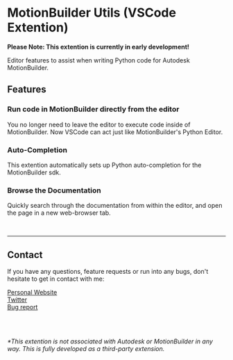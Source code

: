 # MotionBuilder Utils (VSCode Extention)

<b>
Please Note: This extention is currently in early development!
</b>

<br>

Editor features to assist when writing Python code for Autodesk MotionBuilder.



## Features

### Run code in MotionBuilder directly from the editor

You no longer need to leave the editor to execute code inside of MotionBuilder.
Now VSCode can act just like MotionBuilder's Python Editor.


### Auto-Completion

This extention automatically sets up Python auto-completion for the MotionBuilder sdk.



### Browse the Documentation

Quickly search through the documentation from within the editor, and open the page in a new web-browser tab.

<br>

---


## Contact

If you have any questions, feature requests or run into any bugs, don't hesitate to get in contact with me:

[Personal Website](https://nilssoderman.com)<br>
[Twitter](https://twitter.com/nilssoderman "@nilssoderman")<br>
[Bug report](https://github.com/nils-soderman/vscode-motionbuilder/issues "Report a bug on the GitHub repository")

<br><br>

<i>*This extention is not associated with Autodesk or MotionBuilder in any way. This is fully developed as a third-party extension.</i>